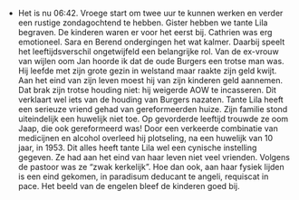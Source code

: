 - Het is nu 06:42. Vroege start om twee uur te kunnen werken en verder een rustige zondagochtend te hebben. Gister hebben we tante Lila begraven. De kinderen waren er voor het eerst bij. Cathrien was erg emotioneel. Sara en Berend ondergingen het wat kalmer. Daarbij speelt het leeftijdsverschil ongetwijfeld een belangrijke rol. Van de ex-vrouw van wijlen oom Jan hoorde ik dat de oude Burgers een trotse man was. Hij leefde met zijn grote gezin in welstand maar raakte zijn geld kwijt. Aan het eind van zijn leven moest hij van zijn kinderen geld aannemen. Dat brak zijn trotse houding niet: hij weigerde AOW te incasseren. Dit verklaart wel iets van de houding van Burgers nazaten. Tante Lila heeft een serieuze vriend gehad van gereformeerden huize. Zijn familie stond uiteindelijk een huwelijk niet toe. Op gevorderde leeftijd trouwde ze oom Jaap, die ook gereformeerd was! Door een verkeerde combinatie van medicijnen en alcohol overleed hij plotseling, na een huwelijk van 10 jaar, in 1953. Dit alles heeft tante Lila wel een cynische instelling gegeven. Ze had aan het eind van haar leven niet veel vrienden. Volgens de pastoor was ze “zwak kerkelijk”. Hoe dan ook, aan haar fysiek lijden is een eind gekomen, in paradisum deducant te angeli, requiscat in pace. Het beeld van de engelen bleef de kinderen goed bij.
